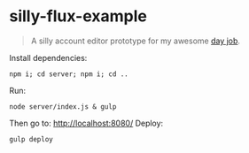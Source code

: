 silly-flux-example
==================
> A silly account editor prototype for my awesome [day job](http://www.mindflash.com).

Install dependencies:
```shell
npm i; cd server; npm i; cd ..
```
Run:
```shell
node server/index.js & gulp
```
Then go to: [http://localhost:8080/](http://localhost:8080/)
Deploy:
```shell
gulp deploy
```
